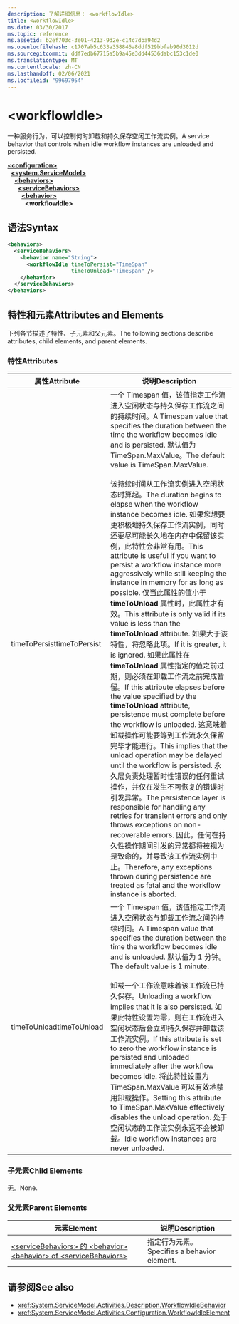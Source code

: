 ```yaml
---
description: 了解详细信息： <workflowIdle>
title: <workflowIdle>
ms.date: 03/30/2017
ms.topic: reference
ms.assetid: b2ef703c-3e01-4213-9d2e-c14c7dba94d2
ms.openlocfilehash: c1707ab5c633a358846a8ddf529bbfab90d3012d
ms.sourcegitcommit: ddf7edb67715a5b9a45e3dd44536dabc153c1de0
ms.translationtype: MT
ms.contentlocale: zh-CN
ms.lasthandoff: 02/06/2021
ms.locfileid: "99697954"
---
```

# \<workflowIdle>

<span data-ttu-id="e17a4-102">一种服务行为，可以控制何时卸载和持久保存空闲工作流实例。</span><span class="sxs-lookup"><span data-stu-id="e17a4-102">A service behavior that controls when idle workflow instances are unloaded and persisted.</span></span>  
  
[**\<configuration>**](../configuration-element.md)\
&nbsp;&nbsp;[**\<system.ServiceModel>**](system-servicemodel-of-workflow.md)\
&nbsp;&nbsp;&nbsp;&nbsp;[**\<behaviors>**](behaviors-of-workflow.md)\
&nbsp;&nbsp;&nbsp;&nbsp;&nbsp;&nbsp;[**\<serviceBehaviors>**](servicebehaviors-of-workflow.md)\
&nbsp;&nbsp;&nbsp;&nbsp;&nbsp;&nbsp;&nbsp;&nbsp;[**\<behavior>**](behavior-of-servicebehaviors-of-workflow.md)\
&nbsp;&nbsp;&nbsp;&nbsp;&nbsp;&nbsp;&nbsp;&nbsp;&nbsp;&nbsp;**\<workflowIdle>**  
  
## <a name="syntax"></a><span data-ttu-id="e17a4-103">语法</span><span class="sxs-lookup"><span data-stu-id="e17a4-103">Syntax</span></span>  
  
```xml  
<behaviors>
  <serviceBehaviors>
    <behavior name="String">
      <workflowIdle timeToPersist="TimeSpan"
                    timeToUnload="TimeSpan" />
    </behavior>
  </serviceBehaviors>
</behaviors>  
```  
  
## <a name="attributes-and-elements"></a><span data-ttu-id="e17a4-104">特性和元素</span><span class="sxs-lookup"><span data-stu-id="e17a4-104">Attributes and Elements</span></span>  

 <span data-ttu-id="e17a4-105">下列各节描述了特性、子元素和父元素。</span><span class="sxs-lookup"><span data-stu-id="e17a4-105">The following sections describe attributes, child elements, and parent elements.</span></span>  
  
### <a name="attributes"></a><span data-ttu-id="e17a4-106">特性</span><span class="sxs-lookup"><span data-stu-id="e17a4-106">Attributes</span></span>  
  
|<span data-ttu-id="e17a4-107">属性</span><span class="sxs-lookup"><span data-stu-id="e17a4-107">Attribute</span></span>|<span data-ttu-id="e17a4-108">说明</span><span class="sxs-lookup"><span data-stu-id="e17a4-108">Description</span></span>|  
|---------------|-----------------|  
|<span data-ttu-id="e17a4-109">timeToPersist</span><span class="sxs-lookup"><span data-stu-id="e17a4-109">timeToPersist</span></span>|<span data-ttu-id="e17a4-110">一个 Timespan 值，该值指定工作流进入空闲状态与持久保存工作流之间的持续时间。</span><span class="sxs-lookup"><span data-stu-id="e17a4-110">A Timespan value that specifies the duration between the time the workflow becomes idle and is persisted.</span></span> <span data-ttu-id="e17a4-111">默认值为 TimeSpan.MaxValue。</span><span class="sxs-lookup"><span data-stu-id="e17a4-111">The default value is TimeSpan.MaxValue.</span></span><br /><br /> <span data-ttu-id="e17a4-112">该持续时间从工作流实例进入空闲状态时算起。</span><span class="sxs-lookup"><span data-stu-id="e17a4-112">The duration begins to elapse when the workflow instance becomes idle.</span></span> <span data-ttu-id="e17a4-113">如果您想要更积极地持久保存工作流实例，同时还要尽可能长久地在内存中保留该实例，此特性会非常有用。</span><span class="sxs-lookup"><span data-stu-id="e17a4-113">This attribute  is useful if you want to persist a workflow instance more aggressively while still keeping the instance in memory for as long as possible.</span></span> <span data-ttu-id="e17a4-114">仅当此属性的值小于 **timeToUnload** 属性时，此属性才有效。</span><span class="sxs-lookup"><span data-stu-id="e17a4-114">This attribute  is only valid if its value is less than the **timeToUnload** attribute.</span></span> <span data-ttu-id="e17a4-115">如果大于该特性，将忽略此项。</span><span class="sxs-lookup"><span data-stu-id="e17a4-115">If it is greater, it is ignored.</span></span> <span data-ttu-id="e17a4-116">如果此属性在 **timeToUnload** 属性指定的值之前过期，则必须在卸载工作流之前完成暂留。</span><span class="sxs-lookup"><span data-stu-id="e17a4-116">If this attribute elapses before the value specified by the **timeToUnload** attribute, persistence must complete before the workflow is unloaded.</span></span> <span data-ttu-id="e17a4-117">这意味着卸载操作可能要等到工作流永久保留完毕才能进行。</span><span class="sxs-lookup"><span data-stu-id="e17a4-117">This implies that the unload operation may be delayed until the workflow is persisted.</span></span> <span data-ttu-id="e17a4-118">永久层负责处理暂时性错误的任何重试操作，并仅在发生不可恢复的错误时引发异常。</span><span class="sxs-lookup"><span data-stu-id="e17a4-118">The persistence layer is responsible for handling any retries for transient errors and only throws exceptions on non-recoverable errors.</span></span> <span data-ttu-id="e17a4-119">因此，任何在持久性操作期间引发的异常都将被视为是致命的，并导致该工作流实例中止。</span><span class="sxs-lookup"><span data-stu-id="e17a4-119">Therefore, any exceptions thrown during persistence are treated as fatal and the workflow instance is aborted.</span></span>|  
|<span data-ttu-id="e17a4-120">timeToUnload</span><span class="sxs-lookup"><span data-stu-id="e17a4-120">timeToUnload</span></span>|<span data-ttu-id="e17a4-121">一个 Timespan 值，该值指定工作流进入空闲状态与卸载工作流之间的持续时间。</span><span class="sxs-lookup"><span data-stu-id="e17a4-121">A Timespan value that specifies the duration between the time the workflow becomes idle and is unloaded.</span></span> <span data-ttu-id="e17a4-122">默认值为 1 分钟。</span><span class="sxs-lookup"><span data-stu-id="e17a4-122">The default value is 1 minute.</span></span><br /><br /> <span data-ttu-id="e17a4-123">卸载一个工作流意味着该工作流已持久保存。</span><span class="sxs-lookup"><span data-stu-id="e17a4-123">Unloading a workflow implies that it is also persisted.</span></span> <span data-ttu-id="e17a4-124">如果此特性设置为零，则在工作流进入空闲状态后会立即持久保存并卸载该工作流实例。</span><span class="sxs-lookup"><span data-stu-id="e17a4-124">If this attribute is set to zero the workflow instance is persisted and unloaded immediately after the workflow becomes idle.</span></span> <span data-ttu-id="e17a4-125">将此特性设置为 TimeSpan.MaxValue 可以有效地禁用卸载操作。</span><span class="sxs-lookup"><span data-stu-id="e17a4-125">Setting this attribute to TimeSpan.MaxValue effectively disables the unload operation.</span></span> <span data-ttu-id="e17a4-126">处于空闲状态的工作流实例永远不会被卸载。</span><span class="sxs-lookup"><span data-stu-id="e17a4-126">Idle workflow instances are never unloaded.</span></span>|  
  
### <a name="child-elements"></a><span data-ttu-id="e17a4-127">子元素</span><span class="sxs-lookup"><span data-stu-id="e17a4-127">Child Elements</span></span>  

 <span data-ttu-id="e17a4-128">无。</span><span class="sxs-lookup"><span data-stu-id="e17a4-128">None.</span></span>  
  
### <a name="parent-elements"></a><span data-ttu-id="e17a4-129">父元素</span><span class="sxs-lookup"><span data-stu-id="e17a4-129">Parent Elements</span></span>  
  
|<span data-ttu-id="e17a4-130">元素</span><span class="sxs-lookup"><span data-stu-id="e17a4-130">Element</span></span>|<span data-ttu-id="e17a4-131">说明</span><span class="sxs-lookup"><span data-stu-id="e17a4-131">Description</span></span>|  
|-------------|-----------------|  
|[<span data-ttu-id="e17a4-132">\<serviceBehaviors> 的 \<behavior></span><span class="sxs-lookup"><span data-stu-id="e17a4-132">\<behavior> of \<serviceBehaviors></span></span>](behavior-of-servicebehaviors-of-workflow.md)|<span data-ttu-id="e17a4-133">指定行为元素。</span><span class="sxs-lookup"><span data-stu-id="e17a4-133">Specifies a behavior element.</span></span>|  
  
## <a name="see-also"></a><span data-ttu-id="e17a4-134">请参阅</span><span class="sxs-lookup"><span data-stu-id="e17a4-134">See also</span></span>

- <xref:System.ServiceModel.Activities.Description.WorkflowIdleBehavior>
- <xref:System.ServiceModel.Activities.Configuration.WorkflowIdleElement>
